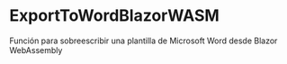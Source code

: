 # ExportToWordBlazorWASM
Función para sobreescribir una plantilla de Microsoft Word desde Blazor WebAssembly
